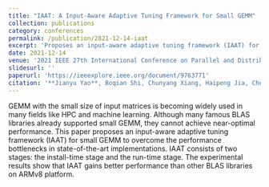 ```yaml
---
title: "IAAT: A Input-Aware Adaptive Tuning Framework for Small GEMM"
collection: publications
category: conferences
permalink: /publication/2021-12-14-iaat
excerpt: 'Proposes an input-aware adaptive tuning framework (IAAT) for small GEMM to overcome performance bottlenecks in state-of-the-art implementations.'
date: 2021-12-14
venue: '2021 IEEE 27th International Conference on Parallel and Distributed Systems (ICPADS)'
slidesurl: ''
paperurl: 'https://ieeexplore.ieee.org/document/9763771'
citation: '**Jianyu Yao**, Boqian Shi, Chunyang Xiang, Haipeng Jia, Chendi Li, Hang Cao, Yunquan Zhang. (2021). &quot;IAAT: A Input-Aware Adaptive Tuning Framework for Small GEMM.&quot; <i>ICPADS 2021</i>. pp. 899-906.'
---
```


GEMM with the small size of input matrices is becoming widely used in many fields like HPC and machine learning. Although many famous BLAS libraries already supported small GEMM, they cannot achieve near-optimal performance. This paper proposes an input-aware adaptive tuning framework (IAAT) for small GEMM to overcome the performance bottlenecks in state-of-the-art implementations. IAAT consists of two stages: the install-time stage and the run-time stage. The experimental results show that IAAT gains better performance than other BLAS libraries on ARMv8 platform.
